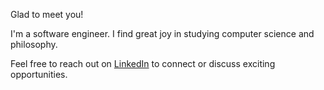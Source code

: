 Glad to meet you!

I'm a software engineer. I find great joy in studying computer science and philosophy.

Feel free to reach out on [LinkedIn](https://www.linkedin.com/in/danielbmoraes/) to connect or discuss exciting opportunities.
